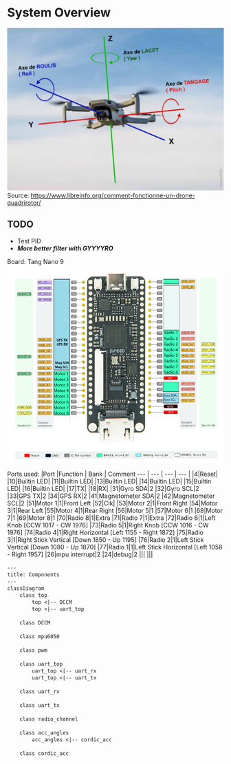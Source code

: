 # System Overview

![alt text](image.png)
Source: https://www.libreinfo.org/comment-fonctionne-un-drone-quadrirotor/

## TODO
- Test PID
- ***More better filter with GYYYYRO***

Board: Tang Nano 9
![Alt text](Pin_overview.png)



Ports used:
|Port |Function | Bank | Comment
--- | --- | --- | --- |
|4|Reset|
|10|Builtin LED|
|11|Builtin LED|
|13|Builtin LED|
|14|Builtin LED|
|15|Builtin LED|
|16|Builtin LED|
|17|TX|
|18|RX|
|31|Gyro SDA|2
|32|Gyro SCL|2
|33|GPS TX|2
|34|GPS RX|2
|41|Magnetometer SDA|2
|42|Magnetometer SCL|2
|51|Motor 1|1|Front Left
|52|Clk|
|53|Motor 2|1|Front Right
|54|Motor 3|1|Rear Left
|55|Motor 4|1|Rear Right
|56|Motor 5|1
|57|Motor 6|1
|68|Motor 7|1
|69|Motor 8|1
|70|Radio 8|1|Extra
|71|Radio 7|1|Extra
|72|Radio 6|1|Left Knob [CCW 1017 - CW 1976]
|73|Radio 5|1|Right Knob [CCW 1016 - CW 1976]
|74|Radio 4|1|Right Horizontal [Left 1155 - Right 1872]
|75|Radio 3|1|Right Stick Vertical [Down 1850 - Up 1195]
|76|Radio 2|1|Left Stick Vertical [Down 1080 -  Up 1870]
|77|Radio 1|1|Left Stick Horizontal [Left 1058 - Right 1957]
|26|mpu interrupt|2
|24|debug|2
|||
|||



```mermaid
---
title: Components
---
classDiagram
    class top
        top <|-- DCCM
        top <|-- uart_top

    class DCCM
    
    class mpu6050

    class pwm 

    class uart_top
        uart_top <|-- uart_rx
        uart_top <|-- uart_tx

    class uart_rx

    class uart_tx

    class radio_channel

    class acc_angles
        acc_angles <|-- cordic_acc

    class cordic_acc
```
